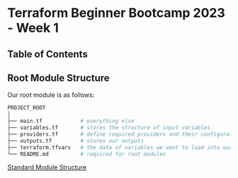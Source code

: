# Terraform Beginner Bootcamp 2023 - Week 1

## Table of Contents

## Root Module Structure

Our root module is as follows:

```sh
PROJECT_ROOT
│
├── main.tf            # everything else
├── variables.tf       # stores the structure of input variables
├── providers.tf       # define required providers and their configuration
├── outputs.tf         # stores our outputs
├── terraform.tfvars   # the data of variables we want to load into our Terraform project
└── README.md          # required for root modules
```

[Standard Module Structure](https://developer.hashicorp.com/terraform/language/modules/develop/structure)

